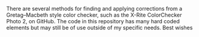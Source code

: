 There are several methods for finding and applying corrections from a Gretag–Macbeth style color checker, such as the X-Rite ColorChecker Photo 2, on GitHub. The code in this repository has many hard coded elements but may still be of use outside of my specific needs. Best wishes
